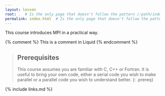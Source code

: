 ```yaml
---
layout: lesson
root: .  # Is the only page that doesn't follow the pattern /:path/index.html
permalink: index.html  # Is the only page that doesn't follow the pattern /:path/index.html
---
```

This course introduces MPI in a practical way.

<!-- this is an html comment -->

{% comment %} This is a comment in Liquid {% endcomment %}

> ## Prerequisites
>
> This course assumes you are familiar with C, C++ or Fortran. It is useful to bring your own code, either a serial code you wish to make parallel or a parallel code you wish to understand better.
{: .prereq}

{% include links.md %}
